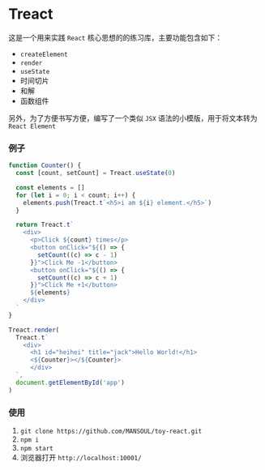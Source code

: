 # Treact

这是一个用来实践 `React` 核心思想的的练习库，主要功能包含如下：

- `createElement`
- `render`
- `useState`
- 时间切片
- 和解
- 函数组件

另外，为了方便书写方便，编写了一个类似 `JSX` 语法的小模版，用于将文本转为 `React Element`

### 例子

```js
function Counter() {
  const [count, setCount] = Treact.useState(0)

  const elements = []
  for (let i = 0; i < count; i++) {
    elements.push(Treact.t`<h5>i am ${i} element.</h5>`)
  }

  return Treact.t`
    <div>
      <p>Click ${count} times</p>
      <button onClick="${() => {
        setCount((c) => c - 1)
      }}">Click Me -1</button>
      <button onClick="${() => {
        setCount((c) => c + 1)
      }}">Click Me +1</button>
      ${elements}
    </div>
  `
}

Treact.render(
  Treact.t`
    <div>
      <h1 id="heihei" title="jack">Hello World!</h1>
      <${Counter}></${Counter}>
      </div>
  `,
  document.getElementById('app')
)
```

### 使用

1. `git clone https://github.com/MANSOUL/toy-react.git`
2. `npm i`
3. `npm start`
4. 浏览器打开 `http://localhost:10001/`

